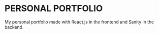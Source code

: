 # PERSONAL PORTFOLIO

My personal portfolio made with React.js in the frontend and Sanity in the backend.

